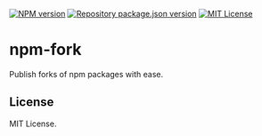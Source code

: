 [![NPM version](https://img.shields.io/npm/v/npm-fork?color=%23cb3837&style=flat-square)](https://www.npmjs.com/package/npm-fork)
[![Repository package.json version](https://img.shields.io/github/package-json/v/vilic/npm-fork?color=%230969da&label=repo&style=flat-square)](./package.json)
[![MIT License](https://img.shields.io/badge/license-MIT-999999?style=flat-square)](./LICENSE)

# npm-fork

Publish forks of npm packages with ease.

## License

MIT License.
